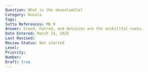 ```yaml
---
Question: What is the akusalamūla?
Category: Kusala
Tags:
Sutta References: MN 9
Answer: Greed, hatred, and delusion are the unskillful roots.
Date Entered: March 14, 2025
Last Revised:
Review Status: Not started
Level: 
Priority: 
Number: 
Draft: true
---
```

